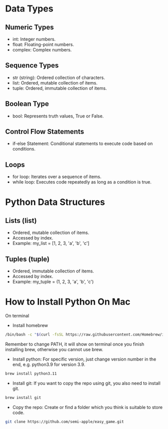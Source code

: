 # Data Types

## Numeric  Types 
- int: Integer numbers.
- float: Floating-point numbers.
- complex: Complex numbers.

## Sequence Types
- str (string): Ordered collection of characters.
- list: Ordered, mutable collection of items.
- tuple: Ordered, immutable collection of items.

## Boolean Type
- bool: Represents truth values, True or False.

## Control Flow Statements
- if-else Statement: Conditional statements to execute code based on conditions.

## Loops
- for loop: Iterates over a sequence of items.
- while loop: Executes code repeatedly as long as a condition is true.

# Python Data Structures

## Lists (list)
- Ordered, mutable collection of items.
- Accessed by index.
- Example: my_list = [1, 2, 3, 'a', 'b', 'c']

## Tuples (tuple)
- Ordered, immutable collection of items.
- Accessed by index.
- Example: my_tuple = (1, 2, 3, 'a', 'b', 'c')

# How to Install Python On Mac
On terminal
- Install homebrew
```bash
/bin/bash -c "$(curl -fsSL https://raw.githubusercontent.com/Homebrew/install/HEAD/install.sh)"
```
Remember to change PATH, it will show on terminal once you finish installing brew, otherwise you cannot use brew. 
- Install python: For specific version, just change version number in the end, e.g. python3.9 for version 3.9.
```bash
brew install python3.11
```
- Install git: If you want to copy the repo using git, you also need to install git.
```bash
brew install git
```
- Copy the repo: Create or find a folder which you think is suitable to store code.
```bash
git clone https://github.com/semi-apple/easy_game.git
```